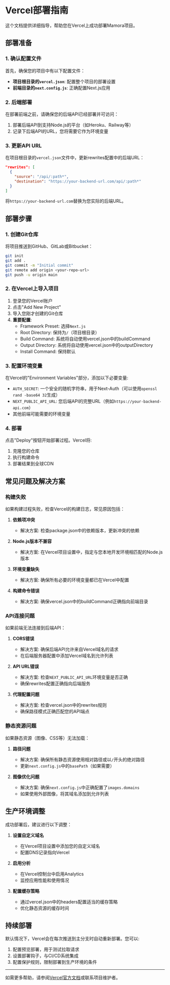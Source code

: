 # Vercel部署指南

这个文档提供详细指导，帮助您在Vercel上成功部署Mamora项目。

## 部署准备

### 1. 确认配置文件

首先，确保您的项目中有以下配置文件：

- **项目根目录的`vercel.json`**: 配置整个项目的部署设置
- **前端目录的`next.config.js`**: 正确配置Next.js应用

### 2. 后端部署

在部署前端之前，请确保您的后端API已经部署并可访问：

1. 部署后端API到支持Node.js的平台（如Heroku、Railway等）
2. 记录下后端API的URL，您将需要它作为环境变量

### 3. 更新API URL

在项目根目录的`vercel.json`文件中，更新rewrites配置中的后端URL：

```json
"rewrites": [
  {
    "source": "/api/:path*",
    "destination": "https://your-backend-url.com/api/:path*"
  }
]
```

将`https://your-backend-url.com`替换为您实际的后端URL。

## 部署步骤

### 1. 创建Git仓库

将项目推送到GitHub、GitLab或Bitbucket：

```bash
git init
git add .
git commit -m "Initial commit"
git remote add origin <your-repo-url>
git push -u origin main
```

### 2. 在Vercel上导入项目

1. 登录您的Vercel账户
2. 点击"Add New Project"
3. 导入您刚才创建的Git仓库
4. **重要配置**:
   - Framework Preset: 选择`Next.js`
   - Root Directory: 保持为`/`（项目根目录）
   - Build Command: 系统将自动使用vercel.json中的buildCommand
   - Output Directory: 系统将自动使用vercel.json中的outputDirectory
   - Install Command: 保持默认

### 3. 配置环境变量

在Vercel的"Environment Variables"部分，添加以下必要变量:

- `AUTH_SECRET`: 一个安全的随机字符串，用于Next-Auth（可以使用`openssl rand -base64 32`生成）
- `NEXT_PUBLIC_API_URL`: 您后端API的完整URL（例如`https://your-backend-api.com`）
- 其他前端可能需要的环境变量

### 4. 部署

点击"Deploy"按钮开始部署过程。Vercel将:
1. 克隆您的仓库
2. 执行构建命令
3. 部署结果到全球CDN

## 常见问题及解决方案

### 构建失败

如果构建过程失败，检查Vercel的构建日志，常见原因包括：

1. **依赖项冲突**
   - 解决方案: 检查package.json中的依赖版本，更新冲突的依赖

2. **Node.js版本不兼容**
   - 解决方案: 在Vercel项目设置中，指定与您本地开发环境相匹配的Node.js版本

3. **环境变量缺失**
   - 解决方案: 确保所有必要的环境变量都已在Vercel中配置

4. **构建命令错误**
   - 解决方案: 确保vercel.json中的buildCommand正确指向前端目录

### API连接问题

如果前端无法连接到后端API：

1. **CORS错误**
   - 解决方案: 确保后端API允许来自Vercel域名的请求
   - 在后端服务器配置中添加Vercel域名到允许列表

2. **API URL错误**
   - 解决方案: 检查`NEXT_PUBLIC_API_URL`环境变量是否正确
   - 确保rewrites配置正确指向后端服务

3. **代理配置问题**
   - 解决方案: 检查vercel.json中的rewrites规则
   - 确保路径模式正确匹配您的API端点

### 静态资源问题

如果静态资源（图像、CSS等）无法加载：

1. **路径问题**
   - 解决方案: 确保所有静态资源使用相对路径或以`/`开头的绝对路径
   - 更新`next.config.js`中的`basePath`（如果需要）

2. **图像优化问题**
   - 解决方案: 确保`next.config.js`中正确配置了`images.domains`
   - 如果使用外部图像，将其域名添加到允许列表

## 生产环境调整

成功部署后，建议进行以下调整：

1. **设置自定义域名**
   - 在Vercel项目设置中添加您的自定义域名
   - 配置DNS记录指向Vercel

2. **启用分析**
   - 在Vercel控制台中启用Analytics
   - 监控应用性能和使用情况

3. **配置缓存策略**
   - 通过vercel.json中的headers配置适当的缓存策略
   - 优化静态资源的缓存时间

## 持续部署

默认情况下，Vercel会在每次推送到主分支时自动重新部署。您可以:

1. 配置预览部署，用于测试拉取请求
2. 设置部署钩子，与CI/CD系统集成
3. 配置保护规则，限制部署到生产环境的条件

---

如需更多帮助，请参阅[Vercel官方文档](https://vercel.com/docs)或联系项目维护者。
